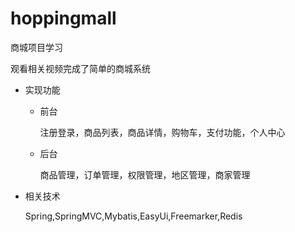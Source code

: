 # hoppingmall
商城项目学习

观看相关视频完成了简单的商城系统

* 实现功能
   * 前台
   
        注册登录，商品列表，商品详情，购物车，支付功能，个人中心
   * 后台
   
        商品管理，订单管理，权限管理，地区管理，商家管理
        
* 相关技术

   Spring,SpringMVC,Mybatis,EasyUi,Freemarker,Redis
